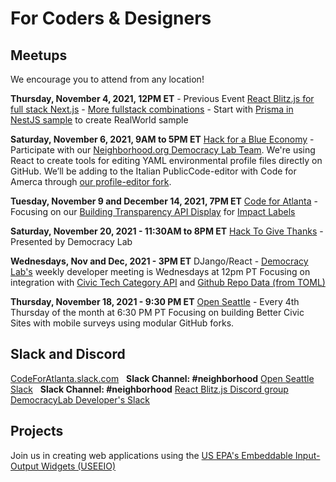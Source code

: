 # For Coders & Designers 

## Meetups

We encourage you to attend from any location!

<b>Thursday, November 4, 2021, 12PM ET</b> - Previous Event
<a href="https://blitzjs.com/">React Blitz.js for full stack Next.js</a> - <a href="https://codebase.show/projects/realworld?category=fullstack">More fullstack combinations</a> - Start with [Prisma in NestJS sample](https://github.com/lujakob/nestjs-realworld-example-app/tree/prisma) to create RealWorld sample

<b>Saturday, November 6, 2021, 9AM to 5PM ET</b>
<a href="https://www.democracylab.org/events/59">Hack for a Blue Economy</a> - Participate with our <a href="https://www.democracylab.org/projects/834">Neighborhood.org Democracy Lab Team</a>. 
We're using React to create tools for editing YAML environmental profile files directly on GitHub. We’ll be adding to the Italian PublicCode-editor with Code for Amerca through <a href="https://github.com/modelearth/profile-editor">our profile-editor fork</a>.

<b>Tuesday, November 9 and December 14, 2021, 7PM ET</b>
<a href="https://www.meetup.com/codeforatlanta">Code for Atlanta</a> - Focusing on our <a href="../../../io/template/feed/">Building Transparency API Display</a> for <a href="../../../io/template/">Impact Labels</a>
<!--- 1st and 3rd Tuesday of the month at 7 PM ET<br>-->

**Saturday, November 20, 2021 - 11:30AM to 8PM ET**
[Hack To Give Thanks](https://democracylab.org/events/2021-hack-to-give-thanks) - Presented by Democracy Lab 

<b>Wednesdays, Nov and Dec, 2021 - 3PM ET</b>
DJango/React - <a href="https://www.democracylab.org/">Democracy Lab's</a> weekly developer meeting is Wednesdays at 12pm PT
Focusing on integration with <a href="../../../community/resources/diffbot/">Civic Tech Category API</a> and <a href="../../../io/template/toml">Github Repo Data (from TOML)</a>

<b>Thursday, November 18, 2021 - 9:30 PM ET</b>
<a href="https://openseattle.org/events/">Open Seattle</a> - Every 4th Thursday of the month at 6:30 PM PT
Focusing on building Better Civic Sites with mobile surveys using modular GitHub forks.<br>

## Slack and Discord

<a href="https://codeforatlanta.slack.com" target="_blank">CodeForAtlanta.slack.com</a> &nbsp; <b>Slack Channel: #neighborhood</b>
<a href="https://join.slack.com/t/openseattle/shared_invite/enQtNzczMjg5MzYyNzg4LTgwZDExYmE2MWQ4N2ZiN2VmNDllMmU3ODI0YWFkMTQ5ODY4MGMwNDBhOTQwNTU3OGJmYTI5ZTE3YWQ2NTdjYWY">Open Seattle Slack</a> &nbsp; <b>Slack Channel: #neighborhood</b> 
[React Blitz.js Discord group](https://discord.com/invite/blitzjs)
<a href="https://github.com/democracylab/CivicTechExchange/">DemocracyLab Developer's Slack</a>

<!--
<a href="https://democracylab-org.slack.com/">democracylab-org.slack.com</a><br><br>
-->


## Projects

Join us in creating web applications using the [US EPA's Embeddable Input-Output Widgets (USEEIO)](../../io/charts)  